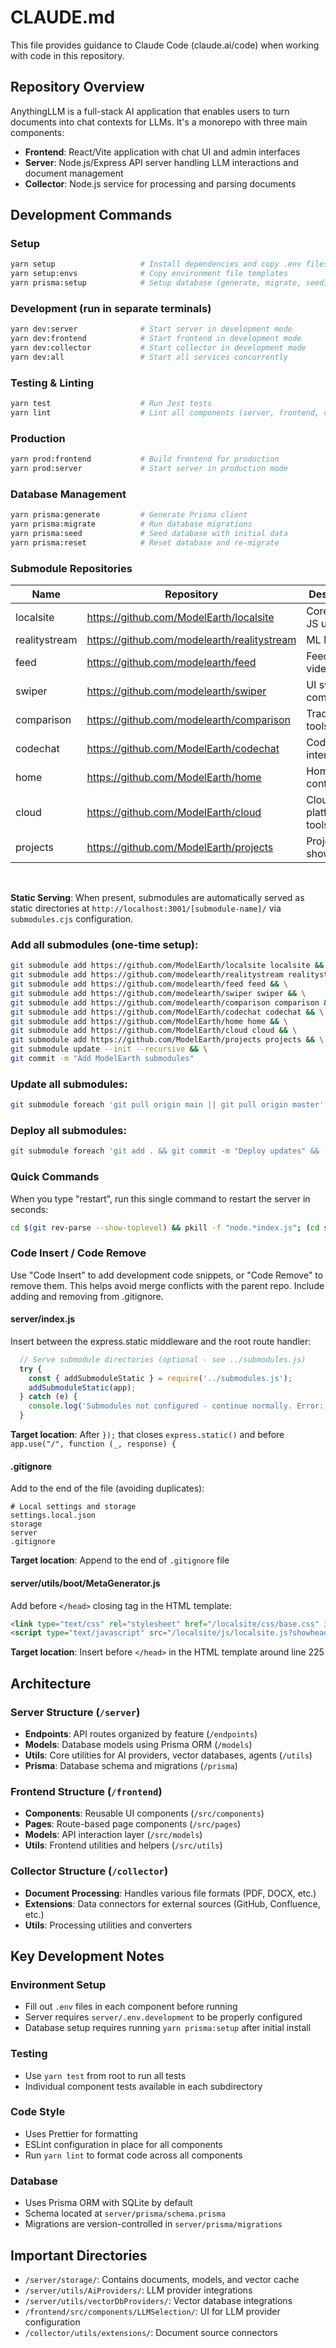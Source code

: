 # CLAUDE.md

This file provides guidance to Claude Code (claude.ai/code) when working with code in this repository.

## Repository Overview

AnythingLLM is a full-stack AI application that enables users to turn documents into chat contexts for LLMs. It's a monorepo with three main components:

- **Frontend**: React/Vite application with chat UI and admin interfaces
- **Server**: Node.js/Express API server handling LLM interactions and document management  
- **Collector**: Node.js service for processing and parsing documents

## Development Commands

### Setup
```bash
yarn setup                   # Install dependencies and copy .env files
yarn setup:envs              # Copy environment file templates
yarn prisma:setup            # Setup database (generate, migrate, seed)
```

### Development (run in separate terminals)
```bash
yarn dev:server              # Start server in development mode
yarn dev:frontend            # Start frontend in development mode  
yarn dev:collector           # Start collector in development mode
yarn dev:all                 # Start all services concurrently
```

### Testing & Linting
```bash
yarn test                    # Run Jest tests
yarn lint                    # Lint all components (server, frontend, collector)
```

### Production
```bash
yarn prod:frontend           # Build frontend for production
yarn prod:server             # Start server in production mode
```

### Database Management
```bash
yarn prisma:generate         # Generate Prisma client
yarn prisma:migrate          # Run database migrations
yarn prisma:seed             # Seed database with initial data
yarn prisma:reset            # Reset database and re-migrate
```

### Submodule Repositories

| Name | Repository | Description |
|------|------------|-------------|
| localsite | https://github.com/ModelEarth/localsite | Core CSS / JS utilities |
| realitystream | https://github.com/modelearth/realitystream | ML Models |
| feed | https://github.com/modelearth/feed | FeedPlayer video/gallery |
| swiper | https://github.com/modelearth/swiper | UI swiper components |
| comparison | https://github.com/modelearth/comparison | Trade Flow tools |
| codechat | https://github.com/ModelEarth/codechat | Code chat interface |
| home | https://github.com/ModelEarth/home | Home page content |
| cloud | https://github.com/ModelEarth/cloud | Cloud platform tools |
| projects | https://github.com/ModelEarth/projects | Project showcases |

<br>

**Static Serving**: When present, submodules are automatically served as static directories at `http://localhost:3001/[submodule-name]/` via `submodules.cjs` configuration.

### Add all submodules (one-time setup):
```bash
git submodule add https://github.com/ModelEarth/localsite localsite && \
git submodule add https://github.com/modelearth/realitystream realitystream && \
git submodule add https://github.com/modelearth/feed feed && \
git submodule add https://github.com/modelearth/swiper swiper && \
git submodule add https://github.com/modelearth/comparison comparison && \
git submodule add https://github.com/ModelEarth/codechat codechat && \
git submodule add https://github.com/ModelEarth/home home && \
git submodule add https://github.com/ModelEarth/cloud cloud && \
git submodule add https://github.com/ModelEarth/projects projects && \
git submodule update --init --recursive && \
git commit -m "Add ModelEarth submodules"
```

### Update all submodules:
```bash
git submodule foreach 'git pull origin main || git pull origin master'
```

### Deploy all submodules:
```bash
git submodule foreach 'git add . && git commit -m "Deploy updates" && (git push origin main || git push origin master)'
```


### Quick Commands

When you type "restart", run this single command to restart the server in seconds:
```bash
cd $(git rev-parse --show-toplevel) && pkill -f "node.*index.js"; (cd server && NODE_ENV=production nohup node index.js > /dev/null 2>&1 &)
```

### Code Insert / Code Remove

Use "Code Insert" to add development code snippets, or "Code Remove" to remove them. This helps avoid merge conflicts with the parent repo. Include adding and removing from .gitignore.

#### server/index.js
Insert between the express.static middleware and the root route handler:

```javascript
  // Serve submodule directories (optional - see ../submodules.js)
  try {
    const { addSubmoduleStatic } = require('../submodules.js');
    addSubmoduleStatic(app);
  } catch (e) {
    console.log('Submodules not configured - continue normally. Error:', e.message);
  }
```

**Target location**: After `});` that closes `express.static()` and before `app.use("/", function (_, response) {`

#### .gitignore
Add to the end of the file (avoiding duplicates):

```
# Local settings and storage
settings.local.json
storage
server
.gitignore
```

**Target location**: Append to the end of `.gitignore` file

#### server/utils/boot/MetaGenerator.js
Add before `</head>` closing tag in the HTML template:

```html
<link type="text/css" rel="stylesheet" href="/localsite/css/base.css" id="/localsite/css/base.css" />
<script type="text/javascript" src="/localsite/js/localsite.js?showheader=true&showsearch=true"></script>
```

**Target location**: Insert before `</head>` in the HTML template around line 225

## Architecture

### Server Structure (`/server`)
- **Endpoints**: API routes organized by feature (`/endpoints`)
- **Models**: Database models using Prisma ORM (`/models`)
- **Utils**: Core utilities for AI providers, vector databases, agents (`/utils`)
- **Prisma**: Database schema and migrations (`/prisma`)

### Frontend Structure (`/frontend`)
- **Components**: Reusable UI components (`/src/components`)
- **Pages**: Route-based page components (`/src/pages`)
- **Models**: API interaction layer (`/src/models`)
- **Utils**: Frontend utilities and helpers (`/src/utils`)

### Collector Structure (`/collector`)
- **Document Processing**: Handles various file formats (PDF, DOCX, etc.)
- **Extensions**: Data connectors for external sources (GitHub, Confluence, etc.)
- **Utils**: Processing utilities and converters

## Key Development Notes

### Environment Setup
- Fill out `.env` files in each component before running
- Server requires `server/.env.development` to be properly configured
- Database setup requires running `yarn prisma:setup` after initial install

### Testing
- Use `yarn test` from root to run all tests
- Individual component tests available in each subdirectory

### Code Style
- Uses Prettier for formatting
- ESLint configuration in place for all components
- Run `yarn lint` to format code across all components

### Database
- Uses Prisma ORM with SQLite by default
- Schema located at `server/prisma/schema.prisma`
- Migrations are version-controlled in `server/prisma/migrations`

## Important Directories

- `/server/storage/`: Contains documents, models, and vector cache
- `/server/utils/AiProviders/`: LLM provider integrations
- `/server/utils/vectorDbProviders/`: Vector database integrations
- `/frontend/src/components/LLMSelection/`: UI for LLM provider configuration
- `/collector/utils/extensions/`: Document source connectors